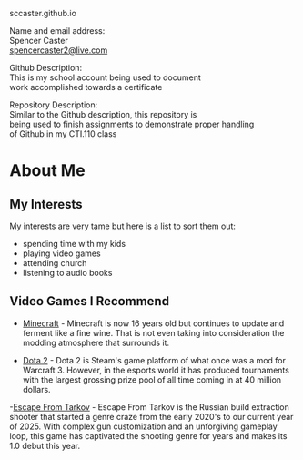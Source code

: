sccaster.github.io  

Name and email address:  
Spencer Caster  
spencercaster2@live.com  

Github Description:  
This is my school account being used to document  
work accomplished towards a certificate  

Repository Description:  
Similar to the Github description, this repository is  
being used to finish assignments to demonstrate proper handling  
of Github in my CTI.110 class  


# About Me
## My Interests
My interests are very tame but here is a list to sort them out:
* spending time with my kids
* playing video games
* attending church
* listening to audio books

## Video Games I Recommend
  - [Minecraft](https://www.minecraft.net/en-us) - Minecraft is now 16 years old but continues to
    update and ferment like a fine wine. That is not even taking into consideration the modding
    atmosphere that surrounds it.

  - [Dota 2](https://www.dota2.com/home) - Dota 2 is Steam's game platform of what once was a mod for
    Warcraft 3. However, in the esports world it has produced tournaments with the largest grossing prize
    pool of all time coming in at 40 million dollars.

  -[Escape From Tarkov](https://www.escapefromtarkov.com/?utm_source=launcher&utm_medium=menu&utm_campaign=head&utm_term=expansions_link) - Escape From Tarkov is the
  Russian build extraction shooter that started a genre craze from the early 2020's to our current year of 2025.
  With complex gun customization and an unforgiving gameplay loop, this game has captivated the shooting genre for years
  and makes its 1.0 debut this year.
